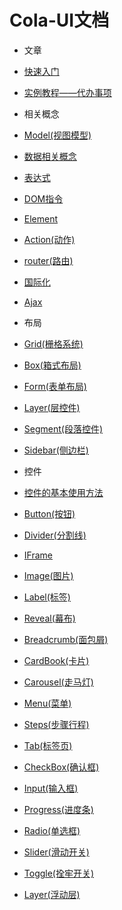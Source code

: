 # Cola-UI文档

* 文章
 * [快速入门](quick-start)
 * [实例教程——代办事项](tutorial-todo)
 
* 相关概念
 * [Model(视图模型)](model)
 * [数据相关概念](data-model)
 * [表达式](expression)
 * [DOM指令](dom-directives)
 * [Element](element)
 * [Action(动作)](action)
 * [router(路由)](router)
 * [国际化](i18n)
 * [Ajax](ajax)
* 布局
 * [Grid(栅格系统)](layout/grid)
 * [Box(箱式布局)](layout/box)
 * [Form(表单布局)](layout/form)
 * [Layer(层控件)](layout/layer)
 * [Segment(段落控件)](layout/segment)
 * [Sidebar(侧边栏)](layout/sidebar)
* 控件
 * [控件的基本使用方法](widget)
 * [Button(按钮)](base/button)
 * [Divider(分割线)](base/divider)
 * [IFrame](base/iframe)
 * [Image(图片)](base/image)
 * [Label(标签)](base/label)
 * [Reveal(幕布)](base/reveal)
 * [Breadcrumb(面包屑)](collection/breadcrumb)
 * [CardBook(卡片)](collection/card-book)
 * [Carousel(走马灯)](collection/carousel)
 * [Menu(菜单)](collection/menu)
 * [Steps(步骤行程)](collection/steps)
 * [Tab(标签页)](collection/tab)
 * [CheckBox(确认框)](edit/checkbox)
 * [Input(输入框)](edit/input)
 * [Progress(进度条)](edit/progress)
 * [Radio(单选框)](edit/radio)
 * [Slider(滑动开关)](edit/slider)
 * [Toggle(拴牢开关)](edit/toggle)
 * [Layer(浮动层)](layout/layer)


